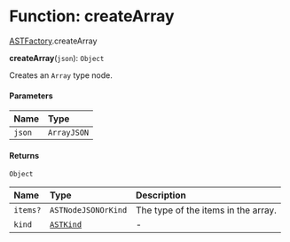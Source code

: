 # Function: createArray

[ASTFactory](/auto-docs/variable-core/modules/ASTFactory.md).createArray

**createArray**(`json`): `Object`

Creates an `Array` type node.

#### Parameters

| Name | Type |
| :------ | :------ |
| `json` | `ArrayJSON` |

#### Returns

`Object`

| Name | Type | Description |
| :------ | :------ | :------ |
| `items?` | `ASTNodeJSONOrKind` | The type of the items in the array. |
| `kind` | [`ASTKind`](/auto-docs/variable-core/enums/ASTKind.md) | - |
